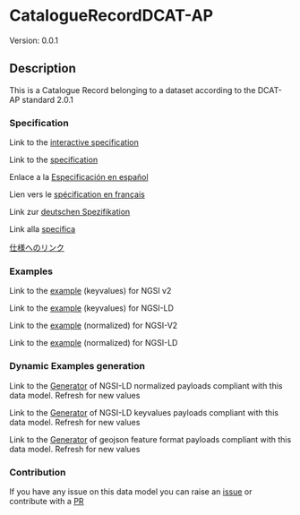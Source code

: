 # CatalogueRecordDCAT-AP
Version: 0.0.1

## Description 

This is a Catalogue Record belonging to a dataset according to the DCAT-AP standard 2.0.1
### Specification

Link to the [interactive specification](https://swagger.lab.fiware.org/?url=https://smart-data-models.github.io/dataModel.DCAT-AP/CatalogueRecordDCAT-AP/swagger.yaml)

Link to the [specification](https://github.com/smart-data-models/dataModel.DCAT-AP/blob/master/CatalogueRecordDCAT-AP/doc/spec.md)

Enlace a la [Especificación en español](https://github.com/smart-data-models/dataModel.DCAT-AP/blob/master/CatalogueRecordDCAT-AP/doc/spec_ES.md)

Lien vers le [spécification en français](https://github.com/smart-data-models/dataModel.DCAT-AP/blob/master/CatalogueRecordDCAT-AP/doc/spec_FR.md)

Link zur [deutschen Spezifikation](https://github.com/smart-data-models/dataModel.DCAT-AP/blob/master/CatalogueRecordDCAT-AP/doc/spec_DE.md)

Link alla [specifica](https://github.com/smart-data-models/dataModel.DCAT-AP/blob/master/CatalogueRecordDCAT-AP/doc/spec_IT.md)

[仕様へのリンク](https://github.com/smart-data-models/dataModel.DCAT-AP/blob/master/CatalogueRecordDCAT-AP/doc/spec_JA.md)
### Examples

Link to the [example](https://smart-data-models.github.io/dataModel.DCAT-AP/CatalogueRecordDCAT-AP/examples/example.json) (keyvalues) for NGSI v2

Link to the [example](https://smart-data-models.github.io/dataModel.DCAT-AP/CatalogueRecordDCAT-AP/examples/example.jsonld) (keyvalues) for NGSI-LD

Link to the [example](https://smart-data-models.github.io/dataModel.DCAT-AP/CatalogueRecordDCAT-AP/examples/example-normalized.json) (normalized) for NGSI-V2

Link to the [example](https://smart-data-models.github.io/dataModel.DCAT-AP/CatalogueRecordDCAT-AP/examples/example-normalized.jsonld) (normalized) for NGSI-LD
### Dynamic Examples generation

Link to the [Generator](https://smartdatamodels.org/extra/ngsi-ld_generator.php?schemaUrl=https://raw.githubusercontent.com/smart-data-models/dataModel.DCAT-AP/master/CatalogueRecordDCAT-AP/schema.json&email=info@smartdatamodels.org) of NGSI-LD normalized payloads compliant with this data model. Refresh for new values

Link to the [Generator](https://smartdatamodels.org/extra/ngsi-ld_generator_keyvalues.php?schemaUrl=https://raw.githubusercontent.com/smart-data-models/dataModel.DCAT-AP/master/CatalogueRecordDCAT-AP/schema.json&email=info@smartdatamodels.org) of NGSI-LD keyvalues payloads compliant with this data model. Refresh for new values

Link to the [Generator](https://smartdatamodels.org/extra/geojson_features_generator.php?schemaUrl=https://raw.githubusercontent.com/smart-data-models/dataModel.DCAT-AP/master/CatalogueRecordDCAT-AP/schema.json&email=info@smartdatamodels.org) of geojson feature format payloads compliant with this data model. Refresh for new values
### Contribution

 If you have any issue on this data model you can raise an [issue](https://github.com/smart-data-models/dataModel.DCAT-AP/issues)  or contribute with a [PR](https://github.com/smart-data-models/dataModel.DCAT-AP/pulls)